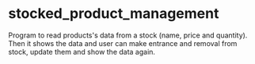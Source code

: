 # stocked_product_management
Program to read products's data from a stock (name, price and quantity). Then it shows the data and user can make entrance and removal from stock, update them and show the data again.
